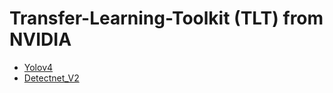 # Transfer-Learning-Toolkit (TLT) from NVIDIA

- [Yolov4](docs/yolov4.md)
- [Detectnet_V2](docs/detectnet_v2.md)